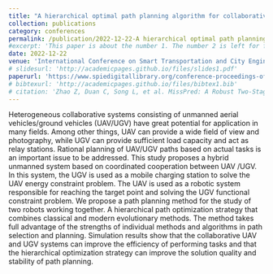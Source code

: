 ```yaml
---
title: "A hierarchical optimal path planning algorithm for collaborative air-ground inspection"
collection: publications
category: conferences
permalink: /publication/2022-12-22-A hierarchical optimal path planning algorithm for collaborative air-ground inspection-1-number-1
#excerpt: 'This paper is about the number 1. The number 2 is left for future work.'
date: 2022-12-22
venue: 'International Conference on Smart Transportation and City Engineering (STCE 2022)'
# slidesurl: 'http://academicpages.github.io/files/slides1.pdf'
paperurl: 'https://www.spiedigitallibrary.org/conference-proceedings-of-spie/12460/124603I/A-hierarchical-optimal-path-planning-algorithm-for-collaborative-air-ground/10.1117/12.2658244.short'
# bibtexurl: 'http://academicpages.github.io/files/bibtex1.bib'
# citation: 'Zhao Z, Duan C, Song L, et al. MissPred: A Robust Two-Stage Radar Echo Extrapolation Algorithm for Incomplete Sequences[J]. Remote Sensing, 2025, 17(12): 2066.'
---
```

Heterogeneous collaborative systems consisting of unmanned aerial vehicles/ground vehicles (UAV/UGV) have great potential for application in many fields. Among other things, UAV can provide a wide field of view and photography, while UGV can provide sufficient load capacity and act as relay stations. Rational planning of UAV/UGV paths based on actual tasks is an important issue to be addressed. This study proposes a hybrid unmanned system based on coordinated cooperation between UAV /UGV. In this system, the UGV is used as a mobile charging station to solve the UAV energy constraint problem. The UAV is used as a robotic system responsible for reaching the target point and solving the UGV functional constraint problem. We propose a path planning method for the study of two robots working together. A hierarchical path optimization strategy that combines classical and modern evolutionary methods. The method takes full advantage of the strengths of individual methods and algorithms in path selection and planning. Simulation results show that the collaborative UAV and UGV systems can improve the efficiency of performing tasks and that the hierarchical optimization strategy can improve the solution quality and stability of path planning.